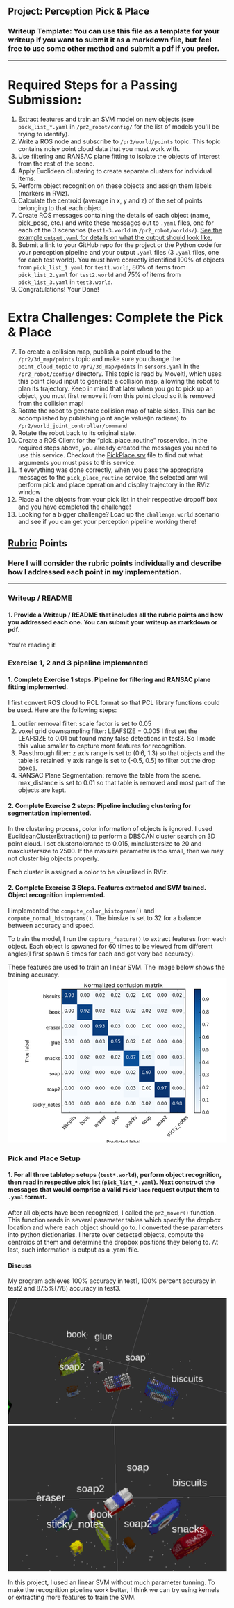 ## Project: Perception Pick & Place
### Writeup Template: You can use this file as a template for your writeup if you want to submit it as a markdown file, but feel free to use some other method and submit a pdf if you prefer.

---
[//]: # (Image References)

[image1]: ./acc.png
[image2]: ./test2.png
[image3]: ./test3.png

# Required Steps for a Passing Submission:
1. Extract features and train an SVM model on new objects (see `pick_list_*.yaml` in `/pr2_robot/config/` for the list of models you'll be trying to identify). 
2. Write a ROS node and subscribe to `/pr2/world/points` topic. This topic contains noisy point cloud data that you must work with.
3. Use filtering and RANSAC plane fitting to isolate the objects of interest from the rest of the scene.
4. Apply Euclidean clustering to create separate clusters for individual items.
5. Perform object recognition on these objects and assign them labels (markers in RViz).
6. Calculate the centroid (average in x, y and z) of the set of points belonging to that each object.
7. Create ROS messages containing the details of each object (name, pick_pose, etc.) and write these messages out to `.yaml` files, one for each of the 3 scenarios (`test1-3.world` in `/pr2_robot/worlds/`).  [See the example `output.yaml` for details on what the output should look like.](https://github.com/udacity/RoboND-Perception-Project/blob/master/pr2_robot/config/output.yaml)  
8. Submit a link to your GitHub repo for the project or the Python code for your perception pipeline and your output `.yaml` files (3 `.yaml` files, one for each test world).  You must have correctly identified 100% of objects from `pick_list_1.yaml` for `test1.world`, 80% of items from `pick_list_2.yaml` for `test2.world` and 75% of items from `pick_list_3.yaml` in `test3.world`.
9. Congratulations!  Your Done!

# Extra Challenges: Complete the Pick & Place
7. To create a collision map, publish a point cloud to the `/pr2/3d_map/points` topic and make sure you change the `point_cloud_topic` to `/pr2/3d_map/points` in `sensors.yaml` in the `/pr2_robot/config/` directory. This topic is read by Moveit!, which uses this point cloud input to generate a collision map, allowing the robot to plan its trajectory.  Keep in mind that later when you go to pick up an object, you must first remove it from this point cloud so it is removed from the collision map!
8. Rotate the robot to generate collision map of table sides. This can be accomplished by publishing joint angle value(in radians) to `/pr2/world_joint_controller/command`
9. Rotate the robot back to its original state.
10. Create a ROS Client for the “pick_place_routine” rosservice.  In the required steps above, you already created the messages you need to use this service. Checkout the [PickPlace.srv](https://github.com/udacity/RoboND-Perception-Project/tree/master/pr2_robot/srv) file to find out what arguments you must pass to this service.
11. If everything was done correctly, when you pass the appropriate messages to the `pick_place_routine` service, the selected arm will perform pick and place operation and display trajectory in the RViz window
12. Place all the objects from your pick list in their respective dropoff box and you have completed the challenge!
13. Looking for a bigger challenge?  Load up the `challenge.world` scenario and see if you can get your perception pipeline working there!

## [Rubric](https://review.udacity.com/#!/rubrics/1067/view) Points
### Here I will consider the rubric points individually and describe how I addressed each point in my implementation.  

---
### Writeup / README

#### 1. Provide a Writeup / README that includes all the rubric points and how you addressed each one.  You can submit your writeup as markdown or pdf.  

You're reading it!

### Exercise 1, 2 and 3 pipeline implemented
#### 1. Complete Exercise 1 steps. Pipeline for filtering and RANSAC plane fitting implemented.

I first convert ROS cloud to PCL format so that PCL library functions could be used. Here are the following steps:

1. outlier removal filter: scale factor is set to 0.05
2. voxel grid downsampling filter: LEAFSIZE = 0.005
I first set the LEAFSIZE to 0.01 but found many false detections in test3. So I made this value smaller to capture more features for recognition.
3. Passthrough filter: z axis range is set to (0.6, 1.3) so that objects and the table is retained. y axis range is set to (-0.5, 0.5) to filter out the drop boxes.
4. RANSAC Plane Segmentation: remove the table from the scene. max_distance is set to 0.01 so that table is removed and most part of the objects are kept.

#### 2. Complete Exercise 2 steps: Pipeline including clustering for segmentation implemented.  

In the clustering process, color information of objects is ignored. I used EuclideanClusterExtraction() to perform a DBSCAN cluster search on 3D point cloud. I set clustertolerance to 0.015, minclustersize to 20 and maxclustersize to 2500. If the maxsize parameter is too small, then we may not cluster big objects properly.

Each cluster is assigned a color to be visualized in RViz.

#### 2. Complete Exercise 3 Steps.  Features extracted and SVM trained.  Object recognition implemented.
I implemented the `compute_color_histograms()` and `compute_normal_histograms()`. The binsize is set to 32 for a balance between accuracy and speed.

To train the model, I run the `capture_feature()` to extract features from each object. Each object is spwaned for 60 times to be viewed from different angles(I first spawn 5 times for each and got very bad accuracy). 

These features are used to train an linear SVM. The image below shows the training accuracy.
![alt text][image1]


### Pick and Place Setup

#### 1. For all three tabletop setups (`test*.world`), perform object recognition, then read in respective pick list (`pick_list_*.yaml`). Next construct the messages that would comprise a valid `PickPlace` request output them to `.yaml` format.

After all objects have been recognized, I called the `pr2_mover()` function. This function reads in several parameter tables which specify the dropbox location and where each object should go to. I converted these parameters into python dictionaries. I iterate over detected objects, compute the centroids of them and determine the dropbox positions they belong to. At last, such information is output as a .yaml file.


#### Discuss
My program achieves 100% accuracy in test1, 100% percent accuracy in test2 and 87.5%(7/8) accuracy in test3.

![image2]
![image3]


In this project, I used an linear SVM without much parameter tunning. To make the recognition pipeline work better, I think we can try using kernels or extracting more features to train the SVM.
